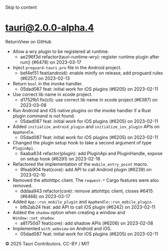 Skip to content
# tauri@2.0.0-alpha.4
ReturnView on GitHub
  * Allow a wry plugin to be registered at runtime. 
    * ae296f3d refactor(tauri-runtime-wry): register runtime plugin after run() (#6478) on 2023-03-17
  * Inject `proguard-tauri.pro` file in the Android project. 
    * bef4ef51 feat(android): enable minify on release, add proguard rules (#6257) on 2023-02-13
  * Return `bool` in the invoke handler. 
    * 05dad087 feat: initial work for iOS plugins (#6205) on 2023-02-11
  * Use correct lib name in xcode project. 
    * d1752fb1 fix(cli): use correct lib name in xcode project (#6387) on 2023-03-08
  * Run Android and iOS native plugins on the invoke handler if a Rust plugin command is not found. 
    * 05dad087 feat: initial work for iOS plugins (#6205) on 2023-02-11
  * Added `initialize_android_plugin` and `initialize_ios_plugin` APIs on `AppHandle`. 
    * 05dad087 feat: initial work for iOS plugins (#6205) on 2023-02-11
  * Changed the plugin setup hook to take a second argument of type `PluginApi`. 
    * 6aaba834 refactor(plugin): add PluginApi and PluginHandle, expose on setup hook (#6291) on 2023-02-16
  * Refactored the implementation of the `mobile_entry_point` macro. 
    * 9feab904 feat(core): add API to call Android plugin (#6239) on 2023-02-10
  * Removed the attohttpc client. The `reqwest-*` Cargo features were also removed. 
    * dddaa943 refactor(core): remove attohttpc client, closes #6415 (#6468) on 2023-03-17
  * Added `App::run_mobile_plugin` and `AppHandle::run_mobile_plugin`. 
    * bfb2ab24 feat: add API to call iOS plugin (#6242) on 2023-02-11
  * Added the `shadow` option when creating a window and `Window::set_shadow`. 
    * a81750d7 feat(core): add shadow APIs (#6206) on 2023-02-08
  * Implemented `with_webview` on Android and iOS. 
    * 05dad087 feat: initial work for iOS plugins (#6205) on 2023-02-11


© 2025 Tauri Contributors. CC-BY / MIT
